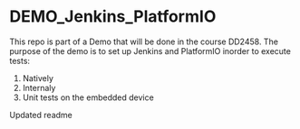 # DEMO_Jenkins_PlatformIO

This repo is part of a Demo that will be done in the course DD2458. The purpose of the demo is to set up Jenkins and PlatformIO inorder to execute tests: 

1) Natively 
2) Internaly 
3) Unit tests on the embedded device 

Updated readme 



